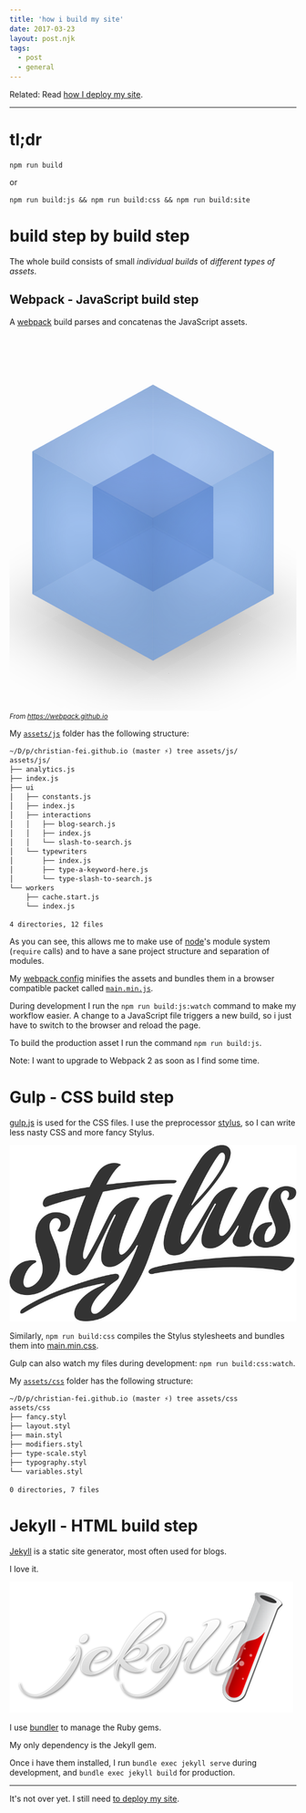 ```yaml
---
title: 'how i build my site'
date: 2017-03-23
layout: post.njk
tags:
  - post
  - general
---
```


Related: Read [how I deploy my site](/posts/how-i-deploy-my-site/).

---

# tl;dr

```
npm run build
```

or

```
npm run build:js && npm run build:css && npm run build:site
```

# build step by build step

The whole build consists of small *individual builds* of *different types of assets*.

## Webpack - JavaScript build step

A [webpack](https://webpack.github.io/) build parses and concatenas the JavaScript assets.

<div class="logo-container" style="overflow: hidden;">
<div class="logo" style="-webkit-transform:scale(3);-ms-transform:scale(3);transform:scale(3);height:660px;z-index:-1">
<ul class="cube-inner">
<li class="front"></li>
<li class="back"></li>
<li class="right"></li>
<li class="left"></li>
<li class="top"></li>
<li class="bottom"></li>
</ul>
<ul class="cube">
<li class="front"></li>
<li class="back"></li>
<li class="right"></li>
<li class="left"></li>
<li class="top"></li>
<li class="bottom"></li>
<li class="floor"></li>
</ul>
</div>
</div>

<small>
  <i>From <a href="https://webpack.github.io">https://webpack.github.io</a></i>
</small>

My [`assets/js`](https://github.com/christian-fei/christian-fei.github.io/tree/master/assets/js) folder has the following structure:

```
~/D/p/christian-fei.github.io (master ⚡) tree assets/js/
assets/js/
├── analytics.js
├── index.js
├── ui
│   ├── constants.js
│   ├── index.js
│   ├── interactions
│   │   ├── blog-search.js
│   │   ├── index.js
│   │   └── slash-to-search.js
│   └── typewriters
│       ├── index.js
│       ├── type-a-keyword-here.js
│       └── type-slash-to-search.js
└── workers
    ├── cache.start.js
    └── index.js

4 directories, 12 files
```

As you can see, this allows me to make use of [node](https://nodejs.org)'s module system (`require` calls) and to have a sane project structure and separation of modules.

My [webpack config](https://github.com/christian-fei/christian-fei.github.io/blob/master/webpack.config.js) minifies the assets and bundles them in a browser compatible packet called [`main.min.js`](https://github.com/christian-fei/christian-fei.github.io/blob/master/dest/main.min.js).

During development I run the `npm run build:js:watch` command to make my workflow easier. A change to a JavaScript file triggers a new build, so i just have to switch to the browser and reload the page.

To build the production asset I run the command `npm run build:js`.

Note: I want to upgrade to Webpack 2 as soon as I find some time.

# Gulp - CSS build step

[gulp.js](http://gulpjs.com/) is used for the CSS files. I use the preprocessor [stylus](http://stylus-lang.com/), so I can write less nasty CSS and more fancy Stylus.

<img src="/assets/images/posts/stylus-logo.svg" alt="stylus lang"/>

Similarly, `npm run build:css` compiles the Stylus stylesheets and bundles them into [main.min.css](https://github.com/christian-fei/christian-fei.github.io/blob/master/dest/main.min.css).

Gulp can also watch my files during development: `npm run build:css:watch`.

My [`assets/css`](https://github.com/christian-fei/christian-fei.github.io/tree/master/assets/css) folder has the following structure:

```
~/D/p/christian-fei.github.io (master ⚡) tree assets/css
assets/css
├── fancy.styl
├── layout.styl
├── main.styl
├── modifiers.styl
├── type-scale.styl
├── typography.styl
└── variables.styl

0 directories, 7 files
```

# Jekyll - HTML build step

[Jekyll](https://jekyllrb.com) is a static site generator, most often used for blogs.

I love it.

<img src="/assets/images/posts/jekyll.png" alt="jekyll"/>

I use [bundler](https://github.com/bundler/bundler) to manage the Ruby gems.

My only dependency is the Jekyll gem.

Once i have them installed, I run `bundle exec jekyll serve` during development, and `bundle exec jekyll build` for production.

---

It's not over yet. I still need [to deploy my site](/posts/how-i-deploy-my-site/).






























<style>
  .logo {
    width: 100%;
    height: 220px;
    position: relative;
    overflow: hidden;
    -webkit-transform: scale(3);
    -ms-transform: scale(3);
    transform: scale(3);
    z-index: -1;
  }


  .cube-inner, .cube-inner li {
    position: absolute;
    display: block;
  }

  .cube-inner {
    width: 100%;
    height: 100%;
    padding: 0;
    margin: -25px 0;
    top: 50%;
    left: 50%;
    transform-origin: 25px 25px;
    margin: -25px 0 0 -25px;
    transform: rotateX(-33.5deg) rotateY(45deg);
    transform-style: preserve-3d;
    animation: fastspin 10s ease-in-out infinite 2s;
  }


  .cube-inner .front {
      transform: translateZ(25px);
  }
  .cube-inner .back, .cube-inner .front, .cube-inner .left, .cube-inner .right, .cube-inner .top {
      background: radial-gradient(transparent 30%,rgba(5,17,53,.2) 100%);
  }
  .cube-inner li {
      width: 50px;
      height: 50px;
      transition: transform 1s ease-in-out;
  }
  .cube-inner, .cube-inner li {
      position: absolute;
      display: block;
  }
  .cube-inner .right {
      transform: rotateY(90deg) translateZ(25px);
  }
  .cube-inner .back {
      transform: rotateX(-180deg) translateZ(25px);
  }
  .cube-inner .left {
      transform: rotateY(-90deg) translateZ(25px);
  }
  .cube-inner .top {
      transform: rotateX(90deg) translateZ(25px);
  }
  .cube-inner .bottom {
      transform: rotateX(-90deg) translateZ(25px);
  }

  .cube, .cube li {
      position: absolute;
      display: block;
  }
  .cube {
      width: 100%;
      height: 100%;
      padding: 0;
      margin: -50px 0;
      transform-origin: 50px 50px;
      transform: rotateX(-33.5deg) rotateY(45deg);
      transform-style: preserve-3d;
      animation: slowspin 10s ease-in-out infinite 2s;
      margin: -50px 0 0 -50px;
      top: 50%;
      left: 50%;
  }

  .cube .front {
      transform: translateZ(50px);
  }
  .cube .back, .cube .front, .cube .left, .cube .right, .cube .top {
      background: radial-gradient(transparent 30%,rgba(16,47,91,.2) 100%);
  }
  .cube li {
      width: 75pt;
      height: 75pt;
      transition: transform 1s ease-in-out;
  }
  .cube .back {
      transform: rotateX(-180deg) translateZ(50px);
  }
  .cube .right {
      transform: rotateY(90deg) translateZ(50px);
  }
  .cube .left {
      transform: rotateY(-90deg) translateZ(50px);
  }
  .cube .top {
      transform: rotateX(90deg) translateZ(50px);
  }
  .cube .bottom {
      transform: rotateX(-90deg) translateZ(50px);
  }
  .cube .floor {
      box-shadow: -300px 0 50px rgba(0,0,0,.3);
      backface-visibility: visible;
      width: 110px;
      height: 110px;
      left: 295px;
      background-color: transparent;
      transform: rotateX(-90deg) translateZ(60px);
  }
  .cube-inner li:after {
      content: "";
      display: block;
      position: absolute;
      width: 50px;
      height: 50px;
      backface-visibility: hidden;
      background-color: rgba(16,58,177,.5);
      transition: transform 1s ease-in-out;
  }
  .cube .top:after {
      background-color: rgba(152,186,237,.5);
  }
  .cube li:after {
      content: "";
      display: block;
      position: absolute;
      width: 75pt;
      height: 75pt;
      backface-visibility: hidden;
      background-color: rgba(126,169,232,.5);
      transition: transform 1s ease-in-out;
  }
  @keyframes slowspin {
    0%{transform:rotateX(-33.5deg) rotateY(45deg)}
    10%,to{transform:rotateX(-33.5deg) rotateY(225deg)}
  }

  @keyframes fastspin {
    0%{transform:rotateX(-33.5deg) rotateY(45deg)}
    10%,to{transform:rotateX(-33.5deg) rotateY(-315deg)}
  }

  .cube .floor:after {
      display: none !important;
  }

</style>
